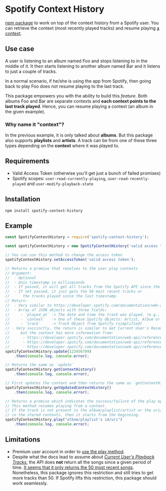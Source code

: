 # Spotify Context History

[npm package](https://www.npmjs.com/package/spotify-context-history) to work on top of the context history from a Spotify user. You can retrieve the context (most recently played tracks) and resume playing [a context](#why-name-it-context).

## Use case

A user is listening to an album named Foo and stops listening to in the middle of it. It then starts listening to another album named Bar and it listens to just a couple of tracks.

In a normal scenario, if he/she is using the app from Spotify, then going back to play Foo does not resume playing to the last track.

This package empowers you with the ability to build this _feature_. Both albums Foo and Bar are separate contexts and **each context points to the last track played**. Hence, you can resume playing a context (an album in the given example).

### Why name it "context"?

In the previous example, it is only talked about **albums**. But this package also supports **playlists** and **artists**. A track can be from one of these three types depending on the **context** where it was played to.

## Requirements

 - Valid Access Token (otherwise you'll get just a bunch of failed promises)
 - Spotify scopes: `user-read-currently-playing`, `user-read-recently-played` and `user-modify-playback-state`

## Installation

`npm install spotify-context-history`

## Example

```javascript
const SpotifyContextHistory = require('spotify-context-history');

const spotifyContextHistory = new SpotifyContextHistory('valid access token');

// You can use this method to change the access token
spotifyContextHistory.setAccessToken('valid access token');

// Returns a promise that resolves to the user play contexts
// Argument:
//  - Optional
//  - Unix timestamp in milliseconds
//  - If passed, it will get all tracks from the Spotify API since the timestamp passed
//  - If not passed, it just gets the 50 most recent tracks or
//      the tracks played since the last timestamp.
// Return:
//  - Very similar to https://developer.spotify.com/documentation/web-api/reference/player/get-recently-played/
//  - Array of JSON objects with three fields:
//     - `played_at` -> The date and time the track was played. (e.g., "2016-12-13T20:42:17.016Z")
//     - `context`   -> One of these Spotify Objects: Artist, Album or Playlist
//     - `track`     -> Track Object from Spotify (simplified)
// - Very succinctly, the return is similar to Get Current User's Recently Played Tracks,
//     but the context has more information from:
//      - https://developer.spotify.com/documentation/web-api/reference/artists/get-several-artists/
//      - https://developer.spotify.com/documentation/web-api/reference/playlists/get-playlist/
//      - https://developer.spotify.com/documentation/web-api/reference/albums/get-several-albums/
spotifyContextHistory.update(123456789)
    .then(console.log, console.error);

// Returns the same as `update`
spotifyContextHistory.getContextHistory()
    .then(console.log, console.error);

// First updates the context and then returns the same as `getContextHistory`
spotifyContextHistory.getUpdatedContextHistory()
    .then(console.log, console.error);

// Returns a promise which indicates the success/failure of the play operation.
// This method resumes playing from a context.
// If the track is not present in the album/playlist/artist or the uri/id it is not found
// in the stored contexts, then it starts from the beginning.
spotifyContextHistory.play("album/playlist's id/uri")
    .then(console.log, console.error);
```

## Limitations
 - Premium user account in order to [use the play method](https://developer.spotify.com/documentation/web-api/reference/player/start-a-users-playback/).
 - Despite what the docs lead to assume about [_Current User's Playback Tracks_](https://developer.spotify.com/documentation/web-api/reference/player/get-recently-played/), the API does **not** return all the songs since a given period of time. [It seems that it only returns the 50 most recent songs](
https://github.com/spotify/web-api/issues/20). Nonetheless, this package ignores this restriction and still tries to get more tracks than 50. If Spotify lifts this restriction, this package should work seamlessly.
